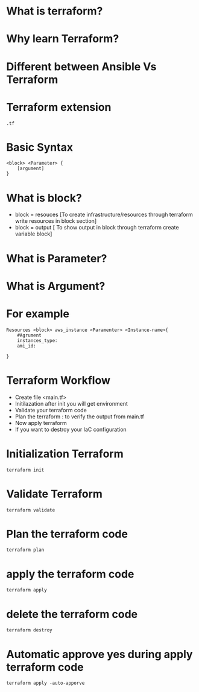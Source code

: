# What is terraform?
# Why learn Terraform?
# Different between Ansible Vs Terraform

# Terraform extension 
```
.tf
```
# Basic Syntax 
```
<block> <Parameter> {
    [argument]
}
```
# What is block?
- block = resouces [To create infrastructure/resources through terraform write resources in block section]
- block = output [ To show output in block through terraform create variable block]
# What is Parameter? 


# What is Argument?


# For example 
```
Resources <block> aws_instance <Paramenter> <Instance-name>{
    #Agrument 
    instances_type:
    ami_id:

}
```

# Terraform Workflow 
- Create  file  <main.tf>
- Initilazation <terraform init> after init you will get environment 
- Validate your terraform code <terraform validate>
- Plan the terraform : to verify the output from main.tf <terrafom plan>
- Now apply terraform <terraform apply>
- If you want to destroy your IaC configuration <terraform destroy>

# Initialization Terraform 
```
terraform init
```
# Validate Terraform 
```
terraform validate
```
# Plan the terraform code 
```
terraform plan
```
# apply the terraform code 
```
terraform apply
```
# delete the terraform code 
```
terraform destroy 
```
# Automatic approve yes during apply terraform code 
```
terraform apply -auto-apporve
```

